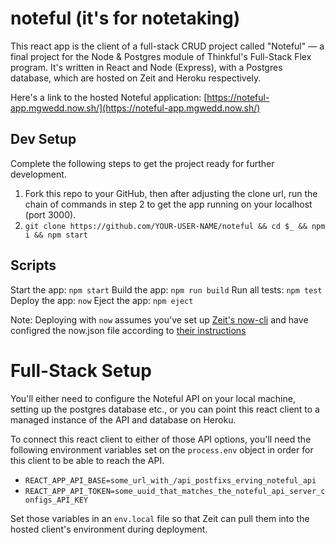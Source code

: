 # noteful (it's for notetaking)

This react app is the client of a full-stack CRUD project called "Noteful" — a final project for the Node & Postgres module of Thinkful's Full-Stack Flex program. It's written in React and Node (Express), with a Postgres database, which are hosted on Zeit and Heroku respectively. 

Here's a link to the hosted Noteful application: [https://noteful-app.mgwedd.now.sh/](https://noteful-app.mgwedd.now.sh/)

## Dev Setup
Complete the following steps to get the project ready for further development. 

1. Fork this repo to your GitHub, then after adjusting the clone url, run the chain of commands in step 2 to get the app running on your localhost (port 3000).  
2. `git clone https://github.com/YOUR-USER-NAME/noteful && cd $_ && npm i && npm start`

## Scripts
Start the app: `npm start`
Build the app: `npm run build`
Run all tests: `npm test`
Deploy the app: `now`
Eject the app: `npm eject`

Note: Deploying with `now` assumes you've set up [Zeit's now-cli](https://github.com/zeit/now-cli) and have configred the now.json file according to [their instructions](https://zeit.co/guides/deploying-react-with-now-cra)

# Full-Stack Setup

You'll either need to configure the Noteful API on your local machine, setting up the postgres database etc., or you can point this react client to a managed instance of the API and database on Heroku. 

To connect this react client to either of those API options, you'll need the following environment variables set on the `process.env` object in order for this client to be able to reach the API.

* `REACT_APP_API_BASE=some_url_with_/api_postfixs_erving_noteful_api`
* `REACT_APP_API_TOKEN=some_uuid_that_matches_the_noteful_api_server_configs_API_KEY`

Set those variables in an `env.local` file so that Zeit can pull them into the hosted client's environment during deployment. 
